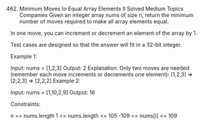462. Minimum Moves to Equal Array Elements II
     Solved
     Medium
     Topics
     Companies
     Given an integer array nums of size n, return the minimum number of moves required to make all array elements equal.

In one move, you can increment or decrement an element of the array by 1.

Test cases are designed so that the answer will fit in a 32-bit integer.

Example 1:

Input: nums = [1,2,3]
Output: 2
Explanation:
Only two moves are needed (remember each move increments or decrements one element):
[1,2,3] => [2,2,3] => [2,2,2]
Example 2:

Input: nums = [1,10,2,9]
Output: 16

Constraints:

n == nums.length
1 <= nums.length <= 105
-109 <= nums[i] <= 109
